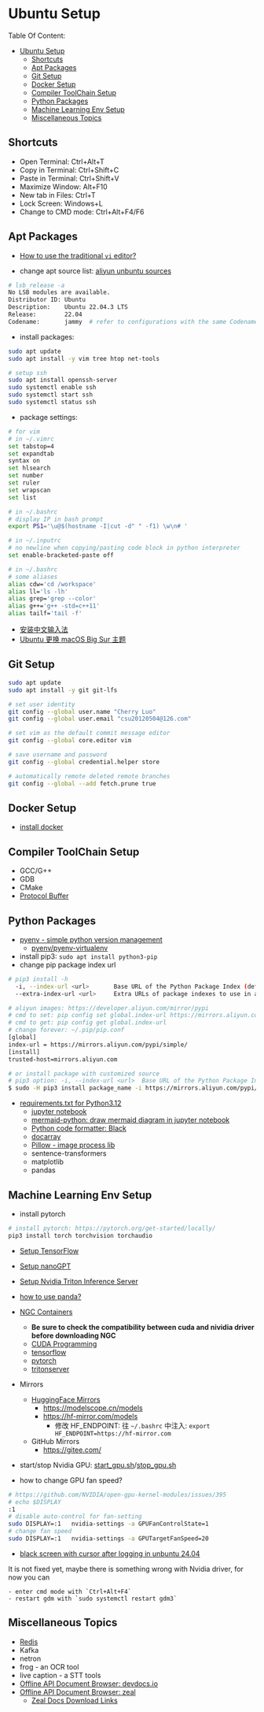 # Ubuntu Setup

Table Of Content:

- [Ubuntu Setup](#ubuntu-setup)
  - [Shortcuts](#shortcuts)
  - [Apt Packages](#apt-packages)
  - [Git Setup](#git-setup)
  - [Docker Setup](#docker-setup)
  - [Compiler ToolChain Setup](#compiler-toolchain-setup)
  - [Python Packages](#python-packages)
  - [Machine Learning Env Setup](#machine-learning-env-setup)
  - [Miscellaneous Topics](#miscellaneous-topics)


## Shortcuts

- Open Terminal: Ctrl+Alt+T
- Copy in Terminal: Ctrl+Shift+C
- Paste in Terminal: Ctrl+Shift+V
- Maximize Window: Alt+F10
- New tab in Files: Ctrl+T
- Lock Screen: Windows+L
- Change to CMD mode: Ctrl+Alt+F4/F6


## Apt Packages

- [How to use the traditional `vi` editor?](./traditional_vi_note.md)

- change apt source list: [aliyun unbuntu sources](https://developer.aliyun.com/mirror/ubuntu?spm=a2c6h.13651102.0.0.3e221b114p7WHD)

```bash
# lsb_release -a
No LSB modules are available.
Distributor ID: Ubuntu
Description:    Ubuntu 22.04.3 LTS
Release:        22.04
Codename:       jammy  # refer to configurations with the same Codename 
```

- install packages:

```bash
sudo apt update
sudo apt install -y vim tree htop net-tools

# setup ssh
sudo apt install openssh-server
sudo systemctl enable ssh
sudo systemctl start ssh
sudo systemctl status ssh
```

- package settings:

```bash
# for vim
# in ~/.vimrc
set tabstop=4
set expandtab
syntax on
set hlsearch
set number
set ruler
set wrapscan
set list

# in ~/.bashrc
# display IP in bash prompt
export PS1='\u@$(hostname -I|cut -d" " -f1) \w\n# '

# in ~/.inputrc
# no newline when copying/pasting code block in python interpreter
set enable-bracketed-paste off

# in ~/.bashrc
# some aliases
alias cdw='cd /workspace'
alias ll='ls -lh'
alias grep='grep --color'
alias g++='g++ -std=c++11'
alias tailf='tail -f'
```

- [安装中文输入法](https://blog.csdn.net/windson_f/article/details/124932523)
- [Ubuntu 更换 macOS Big Sur 主题](https://www.cnblogs.com/Undefined443/p/18133703)


## Git Setup

```bash
sudo apt update
sudo apt install -y git git-lfs

# set user identity
git config --global user.name "Cherry Luo"
git config --global user.email "csu20120504@126.com"

# set vim as the default commit message editor
git config --global core.editor vim

# save username and password
git config --global credential.helper store

# automatically remote deleted remote branches
git config --global --add fetch.prune true
```


## Docker Setup

- [install docker](hello-world/my_wiki/programmer_note/docker_note/docker_note.rst)


## Compiler ToolChain Setup

- GCC/G++
- GDB
- CMake
- [Protocol Buffer](hello-world/my_wiki/programmer_note/grpc/protobuf_faq.md)


## Python Packages

- [pyenv - simple python version management](https://github.com/pyenv/pyenv)
  - [pyenv/pyenv-virtualenv](https://github.com/pyenv/pyenv-virtualenv)
- install pip3: `sudo apt install python3-pip`
- change pip package index url

```bash
# pip3 install -h
  -i, --index-url <url>       Base URL of the Python Package Index (default https://pypi.org/simple). This should point to a repository compliant with PEP 503 (the simple repository API) or a local directory laid out in the same format.
  --extra-index-url <url>     Extra URLs of package indexes to use in addition to --index-url. Should follow the same rules as --index-url.

# aliyun images: https://developer.aliyun.com/mirror/pypi
# cmd to set: pip config set global.index-url https://mirrors.aliyun.com/pypi/simple/
# cmd to get: pip config get global.index-url
# change forever: ~/.pip/pip.conf
[global]
index-url = https://mirrors.aliyun.com/pypi/simple/
[install]
trusted-host=mirrors.aliyun.com

# or install package with customized source
# pip3 option: -i, --index-url <url>  Base URL of the Python Package Index 
$ sudo -H pip3 install package_name -i https://mirrors.aliyun.com/pypi/simple/
```

- [requirements.txt for Python3.12](./py3_12_requirements.txt)
    - [jupyter notebook](https://docs.jupyter.org/en/latest/install.html)
    - [mermaid-python: draw mermaid diagram in jupyter notebook](https://pypi.org/project/mermaid-python/)
    - [Python code formatter: Black](https://pypi.org/project/black/)
    - [docarray](https://docs.docarray.org/)
    - [Pillow - image process lib](https://pillow.readthedocs.io)
    - sentence-transformers
    - matplotlib
    - pandas


## Machine Learning Env Setup

- install pytorch

```bash
# install pytorch: https://pytorch.org/get-started/locally/
pip3 install torch torchvision torchaudio
```

- [Setup TensorFlow](../machine-learning-note/setup_tensorflow_env.md)
- [Setup nanoGPT](../machine-learning-note/transformer/setup_nanoGPT_env.md)
- [Setup Nvidia Triton Inference Server](../machine-learning-note/tritonserver-note/nvidia_triton_inference_server_note.md)
- [how to use panda?](./panda_abc_demo.ipynb)
- [NGC Containers](https://catalog.ngc.nvidia.com/containers)
    - **Be sure to check the compatibility between cuda and nividia driver before downloading NGC**
    - [CUDA Programming](https://catalog.ngc.nvidia.com/orgs/nvidia/containers/cuda)
    - [tensorflow](https://catalog.ngc.nvidia.com/orgs/nvidia/containers/tensorflow)
    - [pytorch](https://catalog.ngc.nvidia.com/orgs/nvidia/containers/pytorch)
    - [tritonserver](https://catalog.ngc.nvidia.com/orgs/nvidia/containers/tritonserver)

- Mirrors
    - [HuggingFace Mirrors](../../hello-world/my_wiki/machine_learning/huggingface_model_store.md)
        - https://modelscope.cn/models
        - https://hf-mirror.com/models
            - 修改 HF_ENDPOINT: 往 `~/.bashrc` 中注入: `export HF_ENDPOINT=https://hf-mirror.com`
    - GitHub Mirrors
        - https://gitee.com/

- start/stop Nvidia GPU: [start_gpu.sh](./start_gpu.sh)/[stop_gpu.sh](./stop_gpu.sh)

- how to change GPU fan speed?
```bash
# https://github.com/NVIDIA/open-gpu-kernel-modules/issues/395
# echo $DISPLAY
:1
# disable auto-control for fan-setting
sudo DISPLAY=:1   nvidia-settings -a GPUFanControlState=1
# change fan speed
sudo DISPLAY=:1   nvidia-settings -a GPUTargetFanSpeed=20
```

- [black screen with cursor after logging in unbuntu 24.04](https://bugs.launchpad.net/ubuntu/+source/gnome-shell/+bug/2089709)

It is not fixed yet, maybe there is something wrong with Nvidia driver, for now you can

```
- enter cmd mode with `Ctrl+Alt+F4`
- restart gdm with `sudo systemctl restart gdm3`
```


## Miscellaneous Topics

- [Redis](hello-world/my_wiki/programmer_note/redis_note.rst)
- Kafka
- netron
- frog - an OCR tool
- live caption - a STT tools
- [Offline API Document Browser: devdocs.io](https://devdocs.io/)
- [Offline API Document Browser: zeal](https://zealdocs.org/)
  - [Zeal Docs Download Links](https://github.com/kitty-panics/zeal-docs-download-links)

